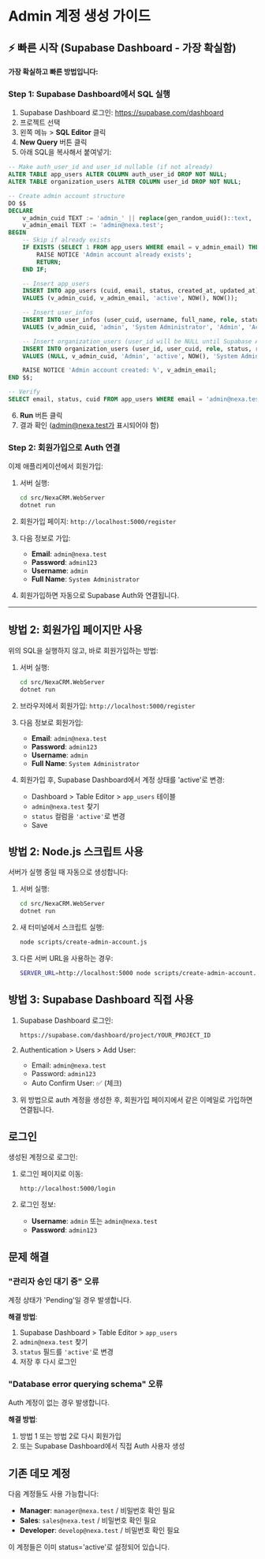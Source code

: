 # Admin 계정 생성 가이드

## ⚡ 빠른 시작 (Supabase Dashboard - 가장 확실함)

**가장 확실하고 빠른 방법입니다:**

### Step 1: Supabase Dashboard에서 SQL 실행

1. Supabase Dashboard 로그인: https://supabase.com/dashboard
2. 프로젝트 선택
3. 왼쪽 메뉴 > **SQL Editor** 클릭
4. **New Query** 버튼 클릭
5. 아래 SQL을 복사해서 붙여넣기:

```sql
-- Make auth_user_id and user_id nullable (if not already)
ALTER TABLE app_users ALTER COLUMN auth_user_id DROP NOT NULL;
ALTER TABLE organization_users ALTER COLUMN user_id DROP NOT NULL;

-- Create admin account structure
DO $$
DECLARE
    v_admin_cuid TEXT := 'admin_' || replace(gen_random_uuid()::text, '-', '');
    v_admin_email TEXT := 'admin@nexa.test';
BEGIN
    -- Skip if already exists
    IF EXISTS (SELECT 1 FROM app_users WHERE email = v_admin_email) THEN
        RAISE NOTICE 'Admin account already exists';
        RETURN;
    END IF;

    -- Insert app_users
    INSERT INTO app_users (cuid, email, status, created_at, updated_at)
    VALUES (v_admin_cuid, v_admin_email, 'active', NOW(), NOW());

    -- Insert user_infos
    INSERT INTO user_infos (user_cuid, username, full_name, role, status, registered_at, created_at, updated_at)
    VALUES (v_admin_cuid, 'admin', 'System Administrator', 'Admin', 'Active', NOW(), NOW(), NOW());

    -- Insert organization_users (user_id will be NULL until Supabase Auth registration)
    INSERT INTO organization_users (user_id, user_cuid, role, status, registered_at, approval_memo)
    VALUES (NULL, v_admin_cuid, 'Admin', 'active', NOW(), 'System Admin - Auto Created');

    RAISE NOTICE 'Admin account created: %', v_admin_email;
END $$;

-- Verify
SELECT email, status, cuid FROM app_users WHERE email = 'admin@nexa.test';
```

6. **Run** 버튼 클릭
7. 결과 확인 (admin@nexa.test가 표시되어야 함)

### Step 2: 회원가입으로 Auth 연결

이제 애플리케이션에서 회원가입:

1. 서버 실행:
   ```bash
   cd src/NexaCRM.WebServer
   dotnet run
   ```

2. 회원가입 페이지: `http://localhost:5000/register`

3. 다음 정보로 가입:
   - **Email**: `admin@nexa.test`
   - **Password**: `admin123`
   - **Username**: `admin`
   - **Full Name**: `System Administrator`

4. 회원가입하면 자동으로 Supabase Auth와 연결됩니다.

---

## 방법 2: 회원가입 페이지만 사용

위의 SQL을 실행하지 않고, 바로 회원가입하는 방법:

1. 서버 실행:
   ```bash
   cd src/NexaCRM.WebServer
   dotnet run
   ```

2. 브라우저에서 회원가입: `http://localhost:5000/register`

3. 다음 정보로 회원가입:
   - **Email**: `admin@nexa.test`
   - **Password**: `admin123`
   - **Username**: `admin`
   - **Full Name**: `System Administrator`

4. 회원가입 후, Supabase Dashboard에서 계정 상태를 'active'로 변경:
   - Dashboard > Table Editor > `app_users` 테이블
   - `admin@nexa.test` 찾기
   - `status` 컬럼을 `'active'`로 변경
   - Save

## 방법 2: Node.js 스크립트 사용

서버가 실행 중일 때 자동으로 생성합니다:

1. 서버 실행:
   ```bash
   cd src/NexaCRM.WebServer
   dotnet run
   ```

2. 새 터미널에서 스크립트 실행:
   ```bash
   node scripts/create-admin-account.js
   ```

3. 다른 서버 URL을 사용하는 경우:
   ```bash
   SERVER_URL=http://localhost:5000 node scripts/create-admin-account.js
   ```

## 방법 3: Supabase Dashboard 직접 사용

1. Supabase Dashboard 로그인:
   ```
   https://supabase.com/dashboard/project/YOUR_PROJECT_ID
   ```

2. Authentication > Users > Add User:
   - Email: `admin@nexa.test`
   - Password: `admin123`
   - Auto Confirm User: ✅ (체크)

3. 위 방법으로 auth 계정을 생성한 후, 회원가입 페이지에서 같은 이메일로 가입하면 연결됩니다.

## 로그인

생성된 계정으로 로그인:

1. 로그인 페이지로 이동:
   ```
   http://localhost:5000/login
   ```

2. 로그인 정보:
   - **Username**: `admin` 또는 `admin@nexa.test`
   - **Password**: `admin123`

## 문제 해결

### "관리자 승인 대기 중" 오류
계정 상태가 'Pending'일 경우 발생합니다.

**해결 방법**:
1. Supabase Dashboard > Table Editor > `app_users`
2. `admin@nexa.test` 찾기
3. `status` 필드를 `'active'`로 변경
4. 저장 후 다시 로그인

### "Database error querying schema" 오류
Auth 계정이 없는 경우 발생합니다.

**해결 방법**:
1. 방법 1 또는 방법 2로 다시 회원가입
2. 또는 Supabase Dashboard에서 직접 Auth 사용자 생성

## 기존 데모 계정

다음 계정들도 사용 가능합니다:

- **Manager**: `manager@nexa.test` / 비밀번호 확인 필요
- **Sales**: `sales@nexa.test` / 비밀번호 확인 필요  
- **Developer**: `develop@nexa.test` / 비밀번호 확인 필요

이 계정들은 이미 status='active'로 설정되어 있습니다.
